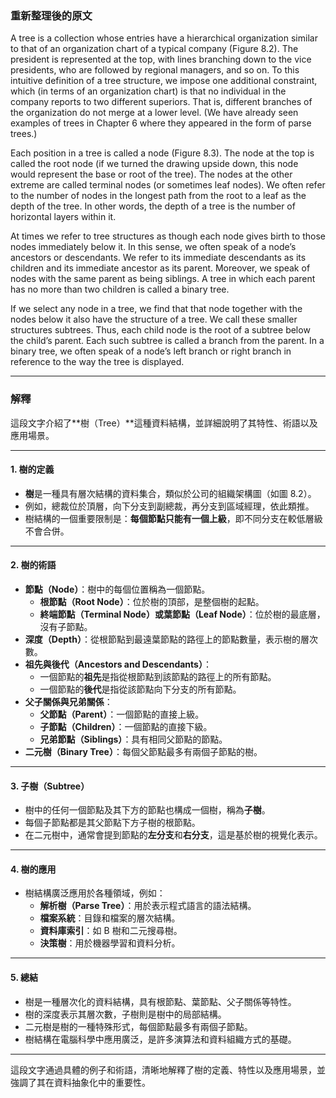 ### 重新整理後的原文

A tree is a collection whose entries have a hierarchical organization similar to that of an organization chart of a typical company (Figure 8.2). The president is represented at the top, with lines branching down to the vice presidents, who are followed by regional managers, and so on. To this intuitive definition of a tree structure, we impose one additional constraint, which (in terms of an organization chart) is that no individual in the company reports to two different superiors. That is, different branches of the organization do not merge at a lower level. (We have already seen examples of trees in Chapter 6 where they appeared in the form of parse trees.)

Each position in a tree is called a node (Figure 8.3). The node at the top is called the root node (if we turned the drawing upside down, this node would represent the base or root of the tree). The nodes at the other extreme are called terminal nodes (or sometimes leaf nodes). We often refer to the number of nodes in the longest path from the root to a leaf as the depth of the tree. In other words, the depth of a tree is the number of horizontal layers within it.

At times we refer to tree structures as though each node gives birth to those nodes immediately below it. In this sense, we often speak of a node’s ancestors or descendants. We refer to its immediate descendants as its children and its immediate ancestor as its parent. Moreover, we speak of nodes with the same parent as being siblings. A tree in which each parent has no more than two children is called a binary tree.

If we select any node in a tree, we find that that node together with the nodes below it also have the structure of a tree. We call these smaller structures subtrees. Thus, each child node is the root of a subtree below the child’s parent. Each such subtree is called a branch from the parent. In a binary tree, we often speak of a node’s left branch or right branch in reference to the way the tree is displayed.

---

### 解釋

這段文字介紹了**樹（Tree）**這種資料結構，並詳細說明了其特性、術語以及應用場景。

---

#### 1. **樹的定義**
   - **樹**是一種具有層次結構的資料集合，類似於公司的組織架構圖（如圖 8.2）。
   - 例如，總裁位於頂層，向下分支到副總裁，再分支到區域經理，依此類推。
   - 樹結構的一個重要限制是：**每個節點只能有一個上級**，即不同分支在較低層級不會合併。

---

#### 2. **樹的術語**
   - **節點（Node）**：樹中的每個位置稱為一個節點。
     - **根節點（Root Node）**：位於樹的頂部，是整個樹的起點。
     - **終端節點（Terminal Node）或葉節點（Leaf Node）**：位於樹的最底層，沒有子節點。
   - **深度（Depth）**：從根節點到最遠葉節點的路徑上的節點數量，表示樹的層次數。
   - **祖先與後代（Ancestors and Descendants）**：
     - 一個節點的**祖先**是指從根節點到該節點的路徑上的所有節點。
     - 一個節點的**後代**是指從該節點向下分支的所有節點。
   - **父子關係與兄弟關係**：
     - **父節點（Parent）**：一個節點的直接上級。
     - **子節點（Children）**：一個節點的直接下級。
     - **兄弟節點（Siblings）**：具有相同父節點的節點。
   - **二元樹（Binary Tree）**：每個父節點最多有兩個子節點的樹。

---

#### 3. **子樹（Subtree）**
   - 樹中的任何一個節點及其下方的節點也構成一個樹，稱為**子樹**。
   - 每個子節點都是其父節點下方子樹的根節點。
   - 在二元樹中，通常會提到節點的**左分支**和**右分支**，這是基於樹的視覺化表示。

---

#### 4. **樹的應用**
   - 樹結構廣泛應用於各種領域，例如：
     - **解析樹（Parse Tree）**：用於表示程式語言的語法結構。
     - **檔案系統**：目錄和檔案的層次結構。
     - **資料庫索引**：如 B 樹和二元搜尋樹。
     - **決策樹**：用於機器學習和資料分析。

---

#### 5. **總結**
   - 樹是一種層次化的資料結構，具有根節點、葉節點、父子關係等特性。
   - 樹的深度表示其層次數，子樹則是樹中的局部結構。
   - 二元樹是樹的一種特殊形式，每個節點最多有兩個子節點。
   - 樹結構在電腦科學中應用廣泛，是許多演算法和資料組織方式的基礎。

---

這段文字通過具體的例子和術語，清晰地解釋了樹的定義、特性以及應用場景，並強調了其在資料抽象化中的重要性。